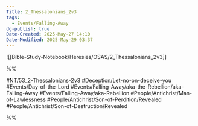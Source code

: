 ```yaml
---
Title: 2_Thessalonians_2v3
tags:
  - Events/Falling-Away
dg-publish: true
Date-Created: 2025-May-27 14:10
Date-Modified: 2025-May-29 03:37
---
```


![[Bible-Study-Notebook/Heresies/OSAS/2_Thessalonians_2v3]]

%%

#NT/53_2-Thessalonians-2v3
#Deception/Let-no-on-deceive-you
#Events/Day-of-the-Lord
#Events/Falling-Away/aka-the-Rebellion/aka-Falling-Away
#Events/Falling-Away/aka-Rebellion
#People/Antichrist/Man-of-Lawlessness
#People/Antichrist/Son-of-Perdition/Revealed
#People/Antichrist/Son-of-Destruction/Revealed

%%

